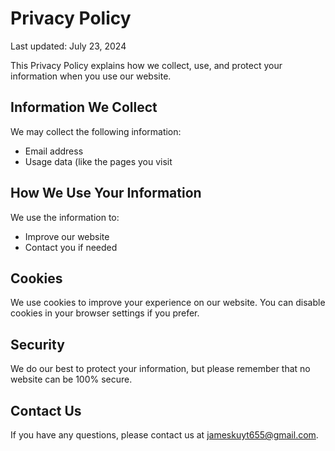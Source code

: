 
# Privacy Policy

Last updated: July 23, 2024

This Privacy Policy explains how we collect, use, and protect your information when you use our website.

## Information We Collect

We may collect the following information:
- Email address
- Usage data (like the pages you visit

## How We Use Your Information

We use the information to:
- Improve our website
- Contact you if needed

## Cookies

We use cookies to improve your experience on our website. You can disable cookies in your browser settings if you prefer.

## Security

We do our best to protect your information, but please remember that no website can be 100% secure.

## Contact Us

If you have any questions, please contact us at jameskuyt655@gmail.com.
